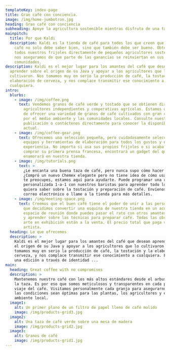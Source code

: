 ```yaml
---
templateKey: index-page
title: Gran café con conciencia.
image: /img/home-jumbotron.jpg
heading: Gran café con conciencia
subheading: Apoye la agricultura sostenible mientras disfruta de una taza
mainpitch:
  title: Por que Kaldi
  description: Kaldi es la tienda de café para todos los que creen que un buen
    café no solo debe saber bien, sino que también debe ser bueno. Obtenemos
    todos nuestros frijoles directamente de pequeños agricultores sostenibles y
    nos aseguramos de que parte de las ganancias se reinviertan en sus
    comunidades.
description: Kaldi es el mejor lugar para los amantes del café que desean
  aprender sobre el origen de su Java y apoyar a los agricultores que lo
  cultivaron. Nos tomamos muy en serio la producción de café, la tostación y la
  elaboración de cerveza, y nos complace transmitir ese conocimiento a
  cualquiera.
intro:
  blurbs:
    - image: /img/coffee.png
      text: Vendemos granos de café verde y tostado que se obtienen directamente de
        agricultores independientes y cooperativas agrícolas. Estamos orgullosos
        de ofrecer una variedad de granos de café cultivados con gran cuidado
        por el medio ambiente y las comunidades locales. Consulte nuestra
        publicación o contáctenos directamente para conocer la disponibilidad
        actual.
    - image: /img/coffee-gear.png
      text: Ofrecemos una selección pequeña, pero cuidadosamente seleccionada, de
        equipos y herramientas de elaboración para todos los gustos y niveles de
        experiencia. No importa si asa sus propios frijoles o si acaba de
        comprar su primera prensa francesa, encontrará un gadget del que se
        enamorará en nuestra tienda.
    - image: /img/tutorials.png
      text: >
        ¿Le encanta una buena taza de café, pero nunca supo cómo hacer una?
        ¿Compró un nuevo Chemex elegante pero no tiene idea de cómo usarlo? No
        te preocupes, estamos aquí para ayudarte. Puede programar una consulta
        personalizada 1-a-1 con nuestros baristas para aprender todo lo que
        quiera saber sobre la tostación y preparación de café. Envíenos un
        correo electrónico o llame a la tienda para más detalles.
    - image: /img/meeting-space.png
      text: Creemos que el buen café tiene el poder de unir a las personas. Es por eso
        que decidimos convertir una esquina de nuestra tienda en un acogedor
        espacio de reunión donde puedes pasar el rato con otros amantes del café
        y aprender sobre las técnicas para preparar café. Todas las obras de
        arte en exhibición están a la venta. El precio total que paga va al
        artista.
  heading: Lo que ofrecemos
  description: >
    Kaldi es el mejor lugar para los amantes del café que desean aprender sobre
    el origen de su Java y apoyar a los agricultores que lo cultivaron. Nos
    tomamos muy en serio la producción de café, la tostación y la elaboración de
    cerveza, y nos complace transmitir ese conocimiento a cualquiera. Esta es
    una edición a través de identidad ...
main:
  heading: Great coffee with no compromises
  description: >
    Mantenemos nuestro café con los más altos estándares desde el arbusto hasta
    la taza. Es por eso que somos meticulosos y transparentes en cada paso del
    viaje del café. Visitamos personalmente cada granja para asegurarnos de que
    las condiciones sean óptimas para las plantas, los agricultores y el medio
    ambiente local.
  image1:
    alt: Un primer plano de un filtro de papel lleno de café molido
    image: /img/products-grid3.jpg
  image2:
    alt: Una taza de café verde sobre una mesa de madera
    image: /img/products-grid2.jpg
  image3:
    alt: Granos de café
    image: /img/products-grid1.jpg
---
```


